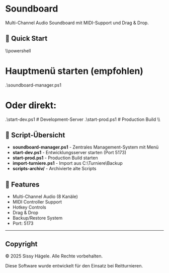 ﻿# Soundboard

Multi-Channel Audio Soundboard mit MIDI-Support und Drag & Drop.

## 🚀 Quick Start

\\\powershell
# Hauptmenü starten (empfohlen)
.\soundboard-manager.ps1

# Oder direkt:
.\start-dev.ps1   # Development-Server
.\start-prod.ps1  # Production Build
\\\

## 📁 Script-Übersicht

- **soundboard-manager.ps1** - Zentrales Management-System mit Menü
- **start-dev.ps1** - Entwicklungsserver starten (Port 5173)
- **start-prod.ps1** - Production Build starten
- **import-turniere.ps1** - Import aus C:\Turniere\Backup
- **scripts-archiv/** - Archivierte alte Scripts

## 🎯 Features

- Multi-Channel Audio (8 Kanäle)
- MIDI Controller Support  
- Hotkey Controls
- Drag & Drop
- Backup/Restore System
- Port: 5173

---

## Copyright

© 2025 Sissy Hägele. Alle Rechte vorbehalten.

Diese Software wurde entwickelt für den Einsatz bei Reitturnieren.
